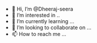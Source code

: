 - 👋 Hi, I’m @Dheeraj-seera
- 👀 I’m interested in ..
- 🌱 I’m currently learning ...
- 💞️ I’m looking to collaborate on ...
- 📫 How to reach me ...

<!---
Dheeraj-seera/Dheeraj-seera is a ✨ special ✨ repository because its `README.md` (this file) appears on your GitHub profile.
You can click the Preview link to take a look at your changes.
--->
